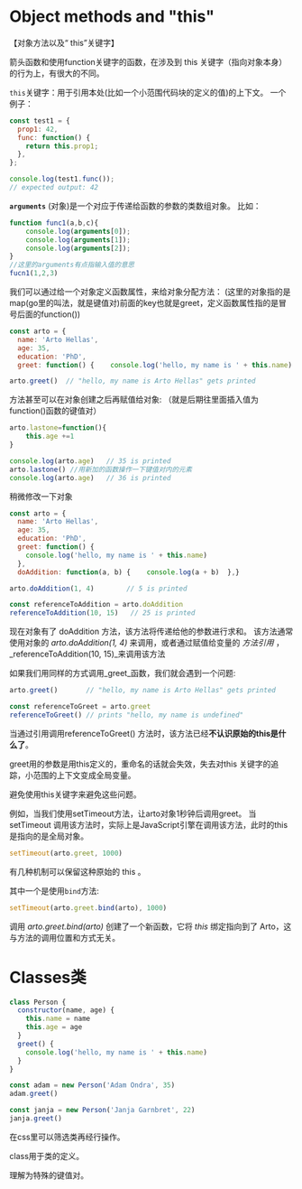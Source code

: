 # Object methods and "this"

【对象方法以及“ this”关键字】

箭头函数和使用function关键字的函数，在涉及到 this 关键字（指向对象本身）的行为上，有很大的不同。

`this`关键字：用于引用本处(比如一个小范围代码块的定义的值)的上下文。
一个例子：
```js
const test1 = {
  prop1: 42,
  func: function() {
    return this.prop1;
  },
};

console.log(test1.func());
// expected output: 42
```

**`arguments`** (对象)是一个对应于传递给函数的参数的类数组对象。
比如：
```js
function func1(a,b,c){
	console.log(arguments[0]);
	console.log(arguments[1]);
	console.log(arguments[2]);
} 
//这里的arguments有点指输入值的意思
fucn1(1,2,3)

```

我们可以通过给一个对象定义函数属性，来给对象分配方法：
(这里的对象指的是map(go里的叫法，就是键值对)前面的key也就是greet，定义函数属性指的是冒号后面的function())

```js
const arto = {
  name: 'Arto Hellas',
  age: 35,
  education: 'PhD',
  greet: function() {    console.log('hello, my name is ' + this.name)  },} //此处的name是键值对中第一个元素

arto.greet()  // "hello, my name is Arto Hellas" gets printed

```
方法甚至可以在对象创建之后再赋值给对象:
（就是后期往里面插入值为function()函数的键值对）
```js
arto.lastone=function(){
	this.age +=1
}

console.log(arto.age)   // 35 is printed
arto.lastone() //用新加的函数操作一下键值对内的元素
console.log(arto.age)   // 36 is printed

```

稍微修改一下对象

```js
const arto = {
  name: 'Arto Hellas',
  age: 35,
  education: 'PhD',
  greet: function() {
    console.log('hello, my name is ' + this.name)
  },
  doAddition: function(a, b) {    console.log(a + b)  },}

arto.doAddition(1, 4)        // 5 is printed

const referenceToAddition = arto.doAddition
referenceToAddition(10, 15)   // 25 is printed
```

现在对象有了 doAddition 方法，该方法将传递给他的参数进行求和。 该方法通常使用对象的 _arto.doAddition(1, 4)_ 来调用，或者通过赋值给变量的 _方法引用_  ，_referenceToAddition(10, 15)_来调用该方法

如果我们用同样的方式调用_greet_函数，我们就会遇到一个问题:

```js
arto.greet()       // "hello, my name is Arto Hellas" gets printed

const referenceToGreet = arto.greet
referenceToGreet() // prints "hello, my name is undefined"
```

当通过引用调用referenceToGreet() 方法时，该方法已经**不认识原始的this是什么了**。

greet用的参数是用this定义的，重命名的话就会失效，失去对this 关键字的追踪，小范围的上下文变成全局变量。

避免使用this关键字来避免这些问题。

例如，当我们使用setTimeout方法，让arto对象1秒钟后调用greet。
当 setTimeout 调用该方法时，实际上是JavaScript引擎在调用该方法，此时的this是指向的是全局对象。
```js
setTimeout(arto.greet, 1000)
```

有几种机制可以保留这种原始的 this 。 

其中一个是使用`bind`方法:

```js
setTimeout(arto.greet.bind(arto), 1000)
```

调用 _arto.greet.bind(arto)_ 创建了一个新函数，它将 _this_ 绑定指向到了 Arto，这与方法的调用位置和方式无关。

# Classes类
```js
class Person {
  constructor(name, age) {
    this.name = name
    this.age = age
  }
  greet() {
    console.log('hello, my name is ' + this.name)
  }
}

const adam = new Person('Adam Ondra', 35)
adam.greet()

const janja = new Person('Janja Garnbret', 22)
janja.greet()
```

在css里可以筛选类再经行操作。

class用于类的定义。

理解为特殊的键值对。



